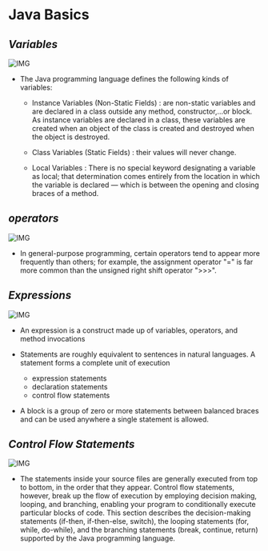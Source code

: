 # **Java Basics**

## ***Variables***


![IMG](https://www.w3schools.in/wp-content/uploads/2015/03/Declaration-and-assignment-statements.png)


* The Java programming language defines the following kinds of variables: 

  - Instance Variables (Non-Static Fields) : are non-static variables and are declared in a class outside any method, constructor,…or block. As instance variables are declared in a class, these variables are created when an object of the class is created and destroyed when the object is destroyed.

  - Class Variables (Static Fields) :  their values will never change.

  - Local Variables : There is no special keyword designating a variable as local; that determination comes entirely from the location in which the variable is declared — which is between the opening and closing braces of a method.



## ***operators***


![IMG](https://media.geeksforgeeks.org/wp-content/uploads/operators.png)


- In general-purpose programming, certain operators tend to appear more frequently than others; for example, the assignment operator "=" is far more common than the unsigned right shift operator ">>>". 



## ***Expressions***


![IMG](https://cdn.lynda.com/course/534637/534637-636147138250755650-16x9.jpg)




- An expression is a construct made up of variables, operators, and method invocations

- Statements are roughly equivalent to sentences in natural languages. A statement forms a complete unit of execution
 
   - expression statements
   - declaration statements
   - control flow statements


- A block is a group of zero or more statements between balanced braces and can be used anywhere a single statement is allowed.





## ***Control Flow Statements***


![IMG](https://1.bp.blogspot.com/-CPYEexud4bY/XbgOqC_PPdI/AAAAAAAADKg/i7XJ_xqEYFM_7Yw0eZq6dFhDaub1s0c-gCLcBGAsYHQ/s1600/java-control-flow-statement.png)

* The statements inside your source files are generally executed from top to bottom, in the order that they appear. Control flow statements, however, break up the flow of execution by employing decision making, looping, and branching, enabling your program to conditionally execute particular blocks of code. This section describes the decision-making statements (if-then, if-then-else, switch), the looping statements (for, while, do-while), and the branching statements (break, continue, return) supported by the Java programming language.




